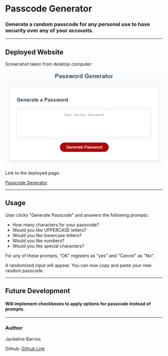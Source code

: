 # Passcode Generator

### Generate a random passcode for any personal use to have security over any of your accounts.

---

## Deployed Website
Screenshot taken from desktop computer:

![Landing Page](assets\03-javascript-homework-demo.png)

Link to the deployed page:

[Passcode Generator](https://jack-ie.github.io/3-passcode-generator/)

---

## Usage
User clicks "Generate Passcode" and answers the following prompts:
* How many characters for your passcode?
* Would you like UPPERCASE letters?
* Would you like lowercase letters?
* Would you like numbers?
* Would you like special characters?

 For any of these prompts, "OK" registers as "yes" and "Cancel" as "No".

 A randomized input will appear. You can now copy and paste your new random passcode.

 ---

 ## Future Development
 #### Will implement checkboxes to apply options for passcode instead of prompts.
 ---

 ### Author
 Jackeline Barrios

 Github: [Github Link](https://github.com/jack-ie)